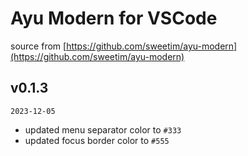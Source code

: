 # Ayu Modern for VSCode

source from [https://github.com/sweetim/ayu-modern](https://github.com/sweetim/ayu-modern)

## v0.1.3

`2023-12-05`

- updated menu separator color to `#333`
- updated focus border color to `#555`
